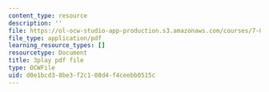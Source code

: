 ```yaml
---
content_type: resource
description: ''
file: https://ol-ocw-studio-app-production.s3.amazonaws.com/courses/7-016-introductory-biology-fall-2018/d0e1bcd38be3f2c108d4f4ceebb0515c_qtGHKiAROig.pdf
file_type: application/pdf
learning_resource_types: []
resourcetype: Document
title: 3play pdf file
type: OCWFile
uid: d0e1bcd3-8be3-f2c1-08d4-f4ceebb0515c
---
```

